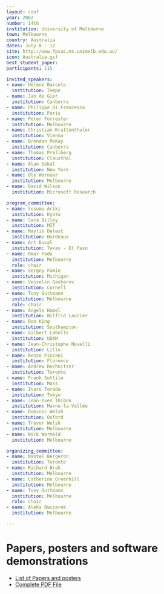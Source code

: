 ```yaml
---
layout: conf
year: 2002
number: 14th
institution: University of Melbourne
town: Melbourne
country: Australia
dates: July 8 - 12
site: http://www.fpsac.ms.unimelb.edu.au/
icon: Australia.gif
best_student_paper:
participants: 115

invited_speakers:
- name: Hélène Barcelo
  institution: Tempe
- name: Jan de Gier
  institution: Canberra
- name: Philippe Di Francesco
  institution: Paris
- name: Peter Forrester
  institution: Melbourne
- name: Christian Krattenthaler
  institution: Vienna
- name: Brendan McKay
  institution: Canberra
- name: Thomas Prellberg
  institution: Clausthal
- name: Alan Sokal
  institution: New York
- name: Ole Warnaar
  institution: Melbourne
- name: David Wilson
  institution: Microsoft Research

program_committee:
- name: Susumu Ariki
  institution: Kyoto
- name: Sara Billey
  institution: MIT
- name: Maylis Delest
  institution: Bordeaux
- name: Art Duval
  institution: Texas - El Paso
- name: Omar Foda
  institution: Melbourne
  role: chair
- name: Sergey Fomin
  institution: Michigan
- name: Vesselin Gasharov
  institution: Cornell
- name: Tony Guttmann
  institution: Melbourne
  role: chair
- name: Angele Hamel
  institution: Wilfrid Laurier
- name: Ron King
  institution: Southampton
- name: Gilbert Labelle
  institution: UQAM
- name: Jean-Christophe Novelli
  institution: Lille
- name: Renzo Pinzani
  institution: Florence
- name: Andrew Rechnitzer
  institution: Toronto
- name: Frank Sottile
  institution: Mass.
- name: Itaru Terada
  institution: Tokyo
- name: Jean-Yves Thibon
  institution: Marne-la-Vallée
- name: Dominic Welsh
  institution: Oxford
- name: Trevor Welsh
  institution: Melbourne
- name: Nick Wormald
  institution: Melbourne

organizing_committee:
- name: Nantel Bergeron
  institution: Toronto
- name: Richard Brak
  institution: Melbourne
- name: Catherine Greenhill
  institution: Melbourne
- name: Tony Guttmann
  institution: Melbourne
  role: chair
- name: Aleks Owczarek
  institution: Melbourne

---
```

# Papers, posters and software demonstrations

- <A HREF="articles.html">List of Papers and posters</A>
- <A HREF="fpsac02.pdf">Complete PDF File</A>
